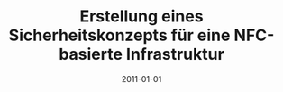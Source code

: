 ---
abstract: ''
authors:
- Conrad Wandl
date: '2011-01-01'
featured: false
publication_types:
- '7'
publishDate: '2011-01-01'
title: Erstellung eines Sicherheitskonzepts für eine NFC-basierte Infrastruktur
url_pdf: ''
---